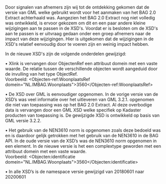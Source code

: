 Door signalen van afnemers zijn wij tot de ontdekking gekomen dat de versie van GML welke gebruikt wordt voor het aanmaken van het BAG 2.0 Extract achterhaald was.
Aangezien het BAG 2.0 Extract nog niet volledig was ontwikkeld, is ervoor gekozem om dit en een paar andere kleine wijzigingen aan te passen in de XSD's. Voordat er is besloten om 
de XSD's aan te passen is er uitvraag gedaan onder een groep afnemers naar de impact van deze wijzigingen. Hier is uitgekomen dat de wijzigingen in de XSD's relatief eenvoudig door te 
voeren zijn en weinig impact hebben.

In de nieuwe XSD's zijn de volgende onderdelen gewijzigd:  
  
•	Xlink is vervangen door ObjectenRef een attribuut domein met een vaste waarde. De relatie tussen de verschillende objecten wordt aangeduid door de invulling van het type ObjectRef.  
Voorbeeld: <Objecten-ref:WoonplaatsRef domein="NL.IMBAG.Woonplaats">3560</Objecten-ref:WoonplaatsRef>  

•	De XSD over GML is eenvoudiger opgenomen. In de vorige versie van de XSD’s was veel informatie over het uitleveren van GML 3.2.1. opgenomen die niet van toepassing was op het BAG 2.0 Extract. Al deze overbodige data is vervangen door een GML XSD welke specifiek op Kadaster producten van toepassing is. De gewijzigde XSD is ontwikkeld op basis van GML versie 3.2.2.  

•	Het gebruik van de NEN3610 norm is opgenomen zoals deze bedoeld was en is daardoor gelijk getrokken met het gebruik van de NEN3610 in de BAG API. In de oude versie van de XSD’s was de NEN3610 norm opgenomen in een element. In de nieuwe versie is het een complextype geworden met een attribuut domein met een vaste waarde.  
Voorbeeld: <Objecten:identificatie domein="NL.IMBAG.Woonplaats">3560</Objecten:identificatie>  

•	In alle XSD’s is de namespace versie gewijzigd van 20180601 naar 20200601
